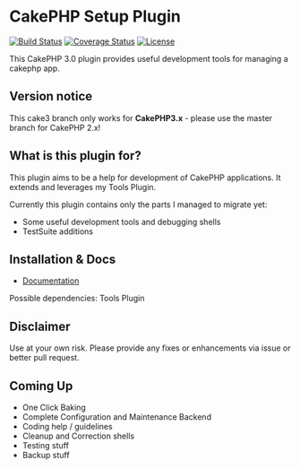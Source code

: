 # CakePHP Setup Plugin

[![Build Status](https://api.travis-ci.org/dereuromark/cakephp-setup.png?branch=cake3)](https://travis-ci.org/dereuromark/cakephp-setup)
[![Coverage Status](https://coveralls.io/repos/dereuromark/cakephp-setup/badge.png?branch=cake3)](https://coveralls.io/r/dereuromark/cakephp-setup)
[![License](https://poser.pugx.org/dereuromark/cakephp-setup/license.png)](https://packagist.org/packages/dereuromark/cakephp-setup)

This CakePHP 3.0 plugin provides useful development tools for managing a cakephp app.

## Version notice

This cake3 branch only works for **CakePHP3.x** - please use the master branch for CakePHP 2.x!

## What is this plugin for?
This plugin aims to be a help for development of CakePHP applications. It extends and leverages
my Tools Plugin.

Currently this plugin contains only the parts I managed to migrate yet:

* Some useful development tools and debugging shells
* TestSuite additions

## Installation & Docs

- [Documentation](docs/README.md)

Possible dependencies: Tools Plugin

## Disclaimer
Use at your own risk. Please provide any fixes or enhancements via issue or better pull request.

## Coming Up

* One Click Baking
* Complete Configuration and Maintenance Backend
* Coding help / guidelines
* Cleanup and Correction shells
* Testing stuff
* Backup stuff